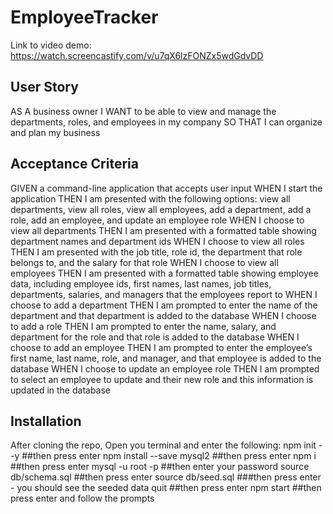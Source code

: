 # EmployeeTracker

Link to video demo: https://watch.screencastify.com/v/u7qX6lzFONZx5wdGdvDD
## User Story

AS A business owner
I WANT to be able to view and manage the departments, roles, and employees in my company
SO THAT I can organize and plan my business

## Acceptance Criteria

GIVEN a command-line application that accepts user input
WHEN I start the application
THEN I am presented with the following options: view all departments, view all roles, view all employees, add a department, add a role, add an employee, and update an employee role
WHEN I choose to view all departments
THEN I am presented with a formatted table showing department names and department ids
WHEN I choose to view all roles
THEN I am presented with the job title, role id, the department that role belongs to, and the salary for that role
WHEN I choose to view all employees
THEN I am presented with a formatted table showing employee data, including employee ids, first names, last names, job titles, departments, salaries, and managers that the employees report to
WHEN I choose to add a department
THEN I am prompted to enter the name of the department and that department is added to the database
WHEN I choose to add a role
THEN I am prompted to enter the name, salary, and department for the role and that role is added to the database
WHEN I choose to add an employee
THEN I am prompted to enter the employee’s first name, last name, role, and manager, and that employee is added to the database
WHEN I choose to update an employee role
THEN I am prompted to select an employee to update and their new role and this information is updated in the database 

## Installation
After cloning the repo, Open you terminal and enter the following:
npm init --y    ##then press enter
npm install --save mysql2    ##then press enter
npm i   ##then press enter
mysql -u root -p    ##then enter your password 
source db/schema.sql   ##then press enter
source db/seed.sql   ###then press enter - you should see the seeded data
quit   ##then press enter
npm start    ##then press enter and follow the prompts

